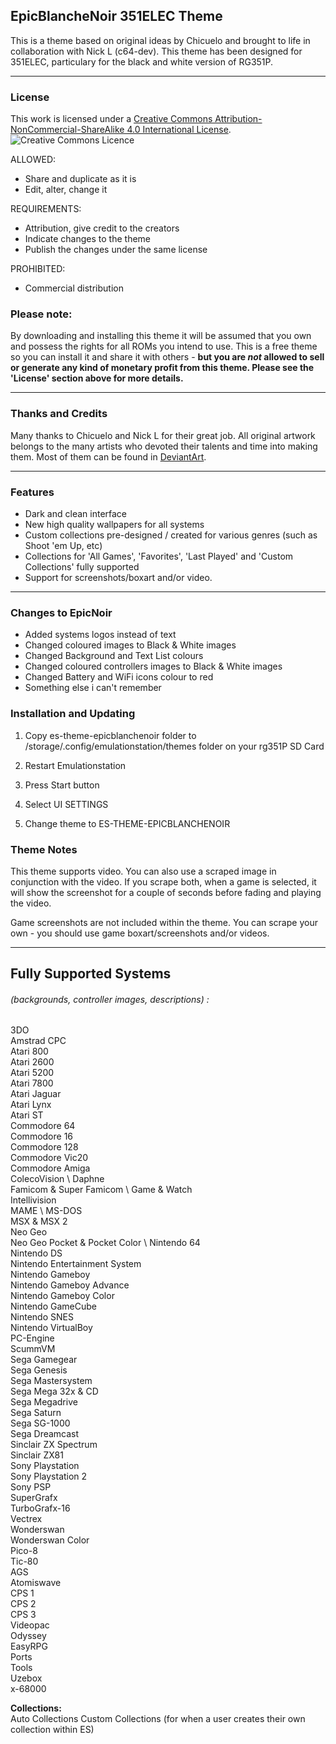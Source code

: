 ## EpicBlancheNoir 351ELEC Theme

This is a theme based on original ideas by Chicuelo and brought to life in collaboration with Nick L (c64-dev).
This theme has been designed for 351ELEC, particulary for the black and white version of RG351P.

---

### License

This work is licensed under a [Creative Commons Attribution-NonCommercial-ShareAlike 4.0 International License](http://creativecommons.org/licenses/by-nc-sa/4.0/). \
![Creative Commons Licence](https://i.creativecommons.org/l/by-nc-sa/4.0/88x31.png "Creative Commons Licence")

ALLOWED:
- Share and duplicate as it is
- Edit, alter, change it

REQUIREMENTS:
- Attribution, give credit to the creators
- Indicate changes to the theme
- Publish the changes under the same license

PROHIBITED:
- Commercial distribution

### Please note:
By downloading and installing this theme it will be assumed that you own and possess the rights for all ROMs you intend to use. This is a free theme so you can install it and share it with others - **but you are *not* allowed to sell or generate any kind of monetary profit from this theme. Please see the 'License' section above for more details.**


---

### Thanks and Credits

Many thanks to Chicuelo and Nick L for their great job.
All original artwork belongs to the many artists who devoted their talents and time into making them. 
Most of them can be found in [DeviantArt](http://www.deviantart.com/).



---

### Features

* Dark and clean interface
* New high quality wallpapers for all systems
* Custom collections pre-designed / created for various genres (such as Shoot 'em Up, etc)
* Collections for 'All Games', 'Favorites', 'Last Played' and 'Custom Collections' fully supported
* Support for screenshots/boxart and/or video.



---

### Changes to EpicNoir

* Added systems logos instead of text
* Changed coloured images to Black & White images
* Changed Background and Text List colours
* Changed coloured controllers images to Black & White images
* Changed Battery and WiFi icons colour to red
* Something else i can't remember

### Installation and Updating

1. Copy es-theme-epicblanchenoir folder to /storage/.config/emulationstation/themes folder on your rg351P SD Card  

2. Restart Emulationstation

3. Press Start button

4. Select UI SETTINGS

5. Change theme to ES-THEME-EPICBLANCHENOIR


### Theme Notes

This theme supports video. You can also use a scraped image in conjunction with the video. If you scrape both, when a game is selected, it will show the screenshot for a couple of seconds before fading and playing the video.

Game screenshots are not included within the theme. You can scrape your own - you should use game boxart/screenshots and/or videos.

---


## Fully Supported Systems
###### (backgrounds, controller images, descriptions) :

3DO \
Amstrad CPC \
Atari 800 \
Atari 2600 \
Atari 5200 \
Atari 7800 \
Atari Jaguar \
Atari Lynx \
Atari ST \
Commodore 64 \
Commodore 16 \
Commodore 128 \
Commodore Vic20 \
Commodore Amiga \
ColecoVision \ 
Daphne \
Famicom & Super Famicom \ 
Game & Watch \
Intellivision \
MAME \ 
MS-DOS \
MSX & MSX 2 \
Neo Geo \
Neo Geo Pocket & Pocket Color \ 
Nintendo 64 \
Nintendo DS \
Nintendo Entertainment System \
Nintendo Gameboy \
Nintendo Gameboy  Advance\
Nintendo Gameboy Color \
Nintendo GameCube \
Nintendo SNES \
Nintendo VirtualBoy \
PC-Engine \
ScummVM \
Sega Gamegear \
Sega Genesis \
Sega Mastersystem \
Sega Mega 32x & CD \
Sega Megadrive \
Sega Saturn \
Sega SG-1000 \
Sega Dreamcast \
Sinclair ZX Spectrum \
Sinclair ZX81 \
Sony Playstation \
Sony Playstation 2 \
Sony PSP \
SuperGrafx \
TurboGrafx-16 \
Vectrex \
Wonderswan \
Wonderswan Color \
Pico-8 \
Tic-80 \
AGS \
Atomiswave \
CPS 1 \
CPS 2 \
CPS 3 \
Videopac \
Odyssey \
EasyRPG \
Ports \
Tools \
Uzebox \
x-68000 

**Collections:** \
Auto Collections
Custom Collections (for when a user creates their own collection within ES)




